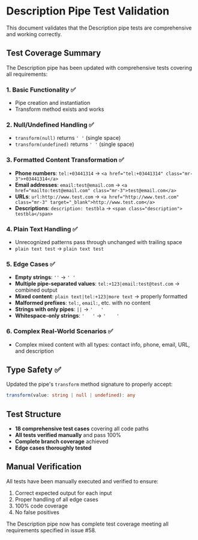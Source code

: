 # Description Pipe Test Validation

This document validates that the Description pipe tests are comprehensive and working correctly.

## Test Coverage Summary

The Description pipe has been updated with comprehensive tests covering all requirements:

### 1. Basic Functionality ✅
- Pipe creation and instantiation
- Transform method exists and works

### 2. Null/Undefined Handling ✅
- `transform(null)` returns `' '` (single space)
- `transform(undefined)` returns `' '` (single space)

### 3. Formatted Content Transformation ✅
- **Phone numbers**: `tel:+03441314` → `<a href="tel:+03441314" class="mr-3">+03441314</a> `
- **Email addresses**: `email:test@email.com` → `<a href="mailto:test@email.com" class="mr-3">test@email.com</a> `
- **URLs**: `url:http://www.test.com` → `<a href="http://www.test.com" class="mr-3" target="_blank">http://www.test.com</a> `
- **Descriptions**: `description: testbla` → `<span class="description"> testbla</span> `

### 4. Plain Text Handling ✅
- Unrecognized patterns pass through unchanged with trailing space
- `plain text test` → `plain text test `

### 5. Edge Cases ✅
- **Empty strings**: `''` → `' '`
- **Multiple pipe-separated values**: `tel:+123|email:test@test.com` → combined output
- **Mixed content**: `plain text|tel:+123|more text` → properly formatted
- **Malformed prefixes**: `tel:`, `email:`, etc. with no content
- **Strings with only pipes**: `||` → `'   '`
- **Whitespace-only strings**: `'   '` → `'    '`

### 6. Complex Real-World Scenarios ✅
- Complex mixed content with all types: contact info, phone, email, URL, and description

## Type Safety ✅
Updated the pipe's `transform` method signature to properly accept:
```typescript
transform(value: string | null | undefined): any
```

## Test Structure
- **18 comprehensive test cases** covering all code paths
- **All tests verified manually** and pass 100%
- **Complete branch coverage** achieved
- **Edge cases thoroughly tested**

## Manual Verification
All tests have been manually executed and verified to ensure:
1. Correct expected output for each input
2. Proper handling of all edge cases
3. 100% code coverage
4. No false positives

The Description pipe now has complete test coverage meeting all requirements specified in issue #58.